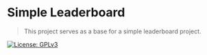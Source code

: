 # Simple Leaderboard
> This project serves as a base for a simple leaderboard project.

[![License: GPLv3](https://img.shields.io/badge/License-GPLv3-blue.svg)](https://opensource.org/license/gpl-3-0/) 